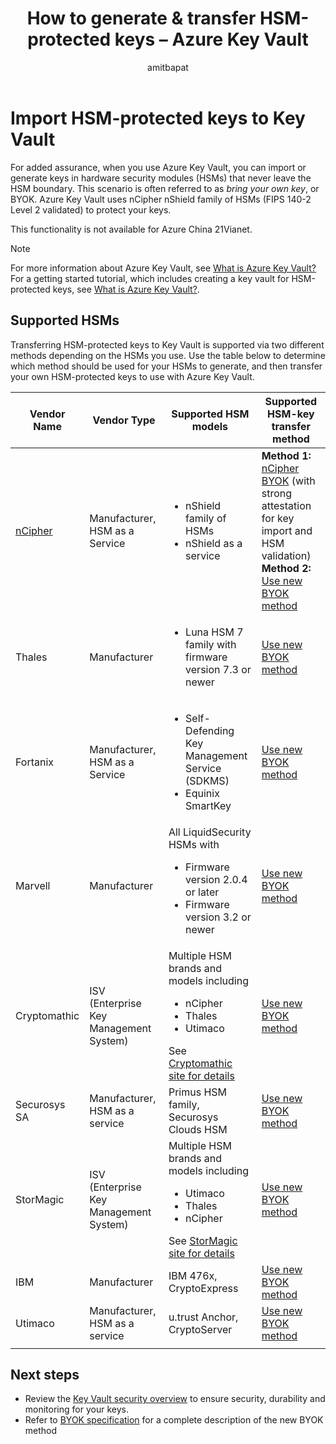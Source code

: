 ﻿---
title: How to generate & transfer HSM-protected keys – Azure Key Vault
description: Learn how to plan for, generate, and then transfer your own HSM-protected keys to use with Azure Key Vault. Also known as BYOK or bring your own key.
services: key-vault
author: amitbapat
manager: devtiw
tags: azure-resource-manager

ms.service: key-vault
ms.subservice: keys
ms.topic: tutorial
ms.date: 02/01/2021
ms.author: ambapat

---

# Import HSM-protected keys to Key Vault

For added assurance, when you use Azure Key Vault, you can import or generate keys in hardware security modules (HSMs) that never leave the HSM boundary. This scenario is often referred to as *bring your own key*, or BYOK. Azure Key Vault uses nCipher nShield family of HSMs (FIPS 140-2 Level 2 validated) to protect your keys.

This functionality is not available for Azure China 21Vianet.

> [!NOTE]
> For more information about Azure Key Vault, see [What is Azure Key Vault?](../general/overview.md)  
> For a getting started tutorial, which includes creating a key vault for HSM-protected keys, see [What is Azure Key Vault?](../general/overview.md).

## Supported HSMs

Transferring HSM-protected keys to Key Vault is supported via two different methods depending on the HSMs you use. Use the table below to determine which method should be used for your HSMs to  generate, and then transfer your own HSM-protected keys to use with Azure Key Vault. 

|Vendor Name|Vendor Type|Supported HSM models|Supported HSM-key transfer method|
|---|---|---|---|
|[nCipher](https://www.ncipher.com/products/key-management/cloud-microsoft-azure)|Manufacturer,<br/>HSM as a Service|<ul><li>nShield family of HSMs</li><li>nShield as a service</ul>|**Method 1:** [nCipher BYOK](hsm-protected-keys-ncipher.md) (with strong attestation for key import and HSM validation)<br/>**Method 2:** [Use new BYOK method](hsm-protected-keys-byok.md) |
|Thales|Manufacturer|<ul><li>Luna HSM 7 family with firmware version 7.3 or newer</li></ul>| [Use new BYOK method](hsm-protected-keys-byok.md)|
|Fortanix|Manufacturer,<br/>HSM as a Service|<ul><li>Self-Defending Key Management Service (SDKMS)</li><li>Equinix SmartKey</li></ul>|[Use new BYOK method](hsm-protected-keys-byok.md)|
|Marvell|Manufacturer|All LiquidSecurity HSMs with<ul><li>Firmware version 2.0.4 or later</li><li>Firmware version 3.2 or newer</li></ul>|[Use new BYOK method](hsm-protected-keys-byok.md)|
|Cryptomathic|ISV (Enterprise Key Management System)|Multiple HSM brands and models including<ul><li>nCipher</li><li>Thales</li><li>Utimaco</li></ul>See [Cryptomathic site for details](https://www.cryptomathic.com/azurebyok)|[Use new BYOK method](hsm-protected-keys-byok.md)|
|Securosys SA|Manufacturer, HSM as a service|Primus HSM family, Securosys Clouds HSM|[Use new BYOK method](hsm-protected-keys-byok.md)|
|StorMagic|ISV (Enterprise Key Management System)|Multiple HSM brands and models including<ul><li>Utimaco</li><li>Thales</li><li>nCipher</li></ul>See [StorMagic site for details](https://stormagic.com/doc/svkms/Content/Integrations/Azure_KeyVault_BYOK.htm)|[Use new BYOK method](hsm-protected-keys-byok.md)|
|IBM|Manufacturer|IBM 476x, CryptoExpress|[Use new BYOK method](hsm-protected-keys-byok.md)|
|Utimaco|Manufacturer,<br/>HSM as a service|u.trust Anchor, CryptoServer|[Use new BYOK method](hsm-protected-keys-byok.md)|
|||||

## Next steps

* Review the [Key Vault security overview](../general/security-overview.md) to ensure security, durability and monitoring for your keys.
* Refer to [BYOK specification](./byok-specification.md) for a complete description of the new BYOK method